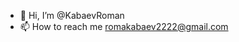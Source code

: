 - 👋 Hi, I’m @KabaevRoman
- 📫 How to reach me romakabaev2222@gmail.com

<!---
KabaevRoman/KabaevRoman is a ✨ special ✨ repository because its `README.md` (this file) appears on your GitHub profile.
You can click the Preview link to take a look at your changes.
--->
